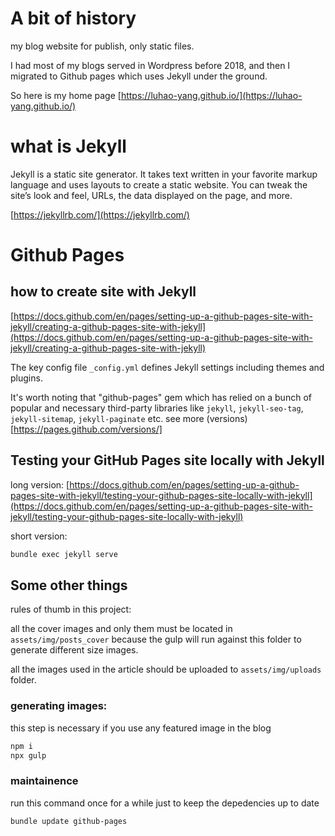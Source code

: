 # A bit of history

my blog website for publish, only static files.

I had most of my blogs served in Wordpress before 2018, and then I migrated to Github pages which uses Jekyll under the ground.

So here is my home page [https://luhao-yang.github.io/](https://luhao-yang.github.io/)

# what is Jekyll

Jekyll is a static site generator. It takes text written in your favorite markup language and uses layouts to create a static website. You can tweak the site’s look and feel, URLs, the data displayed on the page, and more.

[https://jekyllrb.com/](https://jekyllrb.com/)

# Github Pages

## how to create site with Jekyll

[https://docs.github.com/en/pages/setting-up-a-github-pages-site-with-jekyll/creating-a-github-pages-site-with-jekyll](https://docs.github.com/en/pages/setting-up-a-github-pages-site-with-jekyll/creating-a-github-pages-site-with-jekyll)

The key config file `_config.yml` defines Jekyll settings including themes and plugins.

It's worth noting that "github-pages" gem which has relied on a bunch of popular and necessary third-party libraries like `jekyll`, `jekyll-seo-tag`, `jekyll-sitemap`, `jekyll-paginate` etc. see more (versions)[https://pages.github.com/versions/]

## Testing your GitHub Pages site locally with Jekyll

long version: [https://docs.github.com/en/pages/setting-up-a-github-pages-site-with-jekyll/testing-your-github-pages-site-locally-with-jekyll](https://docs.github.com/en/pages/setting-up-a-github-pages-site-with-jekyll/testing-your-github-pages-site-locally-with-jekyll)

short version:

```bash
bundle exec jekyll serve
```

## Some other things

rules of thumb in this project:

all the cover images and only them must be located in `assets/img/posts_cover`
because the gulp will run against this folder to generate different size images.

all the images used in the article should be uploaded to `assets/img/uploads` folder.

### generating images:

this step is necessary if you use any featured image in the blog

```bash
npm i
npx gulp
```

### maintainence

run this command once for a while just to keep the depedencies up to date

```bash
bundle update github-pages
```
